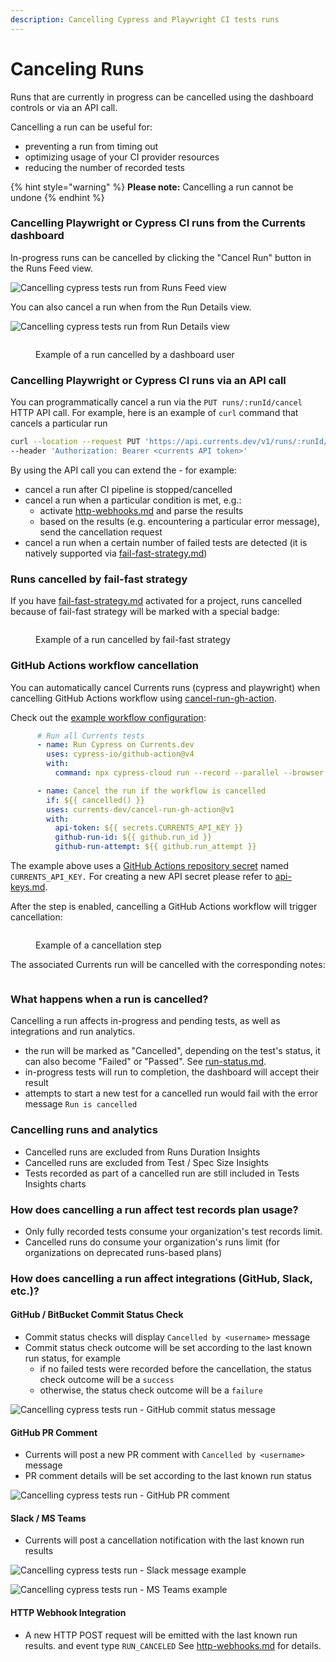```yaml
---
description: Cancelling Cypress and Playwright CI tests runs
---
```


# Canceling Runs

Runs that are currently in progress can be cancelled using the dashboard controls or via an API call.

Cancelling a run can be useful for:

* preventing a run from timing out
* optimizing usage of your CI provider resources
* reducing the number of recorded tests

{% hint style="warning" %}
**Please note:** Cancelling a run cannot be undone
{% endhint %}

### Cancelling Playwright or Cypress CI runs from the Currents dashboard

In-progress runs can be cancelled by clicking the "Cancel Run" button in the Runs Feed view.

![Cancelling cypress tests run from Runs Feed view](../.gitbook/assets/cancelling-run.gif)

You can also cancel a run when from the Run Details view.

![Cancelling cypress tests run from Run Details view](../.gitbook/assets/cancel-run-02.gif)

<figure><img src="../.gitbook/assets/currents-2023-07-04-14.07.14@2x.png" alt=""><figcaption><p>Example of a run cancelled by a dashboard user</p></figcaption></figure>

### Cancelling Playwright or Cypress CI runs via an API call

You can programmatically cancel a run via the `PUT runs/:runId/cancel` HTTP API call. For example, here is an example of `curl` command that cancels a particular run

```bash
curl --location --request PUT 'https://api.currents.dev/v1/runs/:runId/cancel' \
--header 'Authorization: Bearer <currents API token>'
```

By using the API call you can extend the - for example:

* cancel a run after CI pipeline is stopped/cancelled
* cancel a run when a particular condition is met, e.g.:
  * activate [http-webhooks.md](../integrations/http-webhooks.md "mention") and parse the results
  * based on the results (e.g. encountering a particular error message), send the cancellation request
* cancel a run when a certain number of failed tests are detected (it is natively supported via [fail-fast-strategy.md](../guides/fail-fast-strategy.md "mention"))

### Runs cancelled by fail-fast strategy

If you have [fail-fast-strategy.md](../guides/fail-fast-strategy.md "mention") activated for a project, runs cancelled because of fail-fast strategy will be marked with a special badge:

<figure><img src="../.gitbook/assets/currents-2023-07-04-14.04.56@2x.png" alt=""><figcaption><p>Example of a run cancelled by fail-fast strategy</p></figcaption></figure>

### GitHub Actions workflow cancellation

You can automatically cancel Currents runs (cypress and playwright) when cancelling GitHub Actions workflow using [cancel-run-gh-action](https://github.com/currents-dev/cancel-run-gh-action).

Check out the [example workflow configuration](https://github.com/currents-dev/gh-actions-example/blob/main/.github/workflows/currents.yml#L38):

```yaml
      # Run all Currents tests
      - name: Run Cypress on Currents.dev
        uses: cypress-io/github-action@v4
        with:
          command: npx cypress-cloud run --record --parallel --browser chrome --key ${{ secrets.CURRENTS_RECORD_KEY }} --ci-build-id ${{ github.repository }}-${{ github.run_id }}-${{ github.run_attempt}}

      - name: Cancel the run if the workflow is cancelled
        if: ${{ cancelled() }}
        uses: currents-dev/cancel-run-gh-action@v1
        with:
          api-token: ${{ secrets.CURRENTS_API_KEY }}
          github-run-id: ${{ github.run_id }}
          github-run-attempt: ${{ github.run_attempt }}
```

The example above uses a [GitHub Actions repository secret](https://docs.github.com/en/actions/security-guides/encrypted-secrets#creating-encrypted-secrets-for-a-repository) named `CURRENTS_API_KEY.` For creating a new API secret please refer to [api-keys.md](../api/api-keys.md "mention").

After the step is enabled, cancelling a GitHub Actions workflow will trigger cancellation:

<figure><img src="../.gitbook/assets/currents-2023-07-04-14.16.21@2x.png" alt=""><figcaption><p>Example of a cancellation step</p></figcaption></figure>

The associated Currents run will be cancelled with the corresponding notes:

<figure><img src="../.gitbook/assets/currents-2023-07-04-14.18.17@2x.png" alt=""><figcaption></figcaption></figure>

### What happens when a run is cancelled?

Cancelling a run affects in-progress and pending tests, as well as integrations and run analytics.

* the run will be marked as "Cancelled", depending on the test's status, it can also become "Failed" or "Passed". See [run-status.md](run-status.md "mention").
* in-progress tests will run to completion, the dashboard will accept their result
* attempts to start a new test for a cancelled run would fail with the error message `Run is cancelled`

### Cancelling runs and analytics

* Cancelled runs are excluded from Runs Duration Insights
* Cancelled runs are excluded from Test / Spec Size Insights
* Tests recorded as part of a cancelled run are still included in Tests Insights charts

### How does cancelling a run affect test records plan usage?

* Only fully recorded tests consume your organization's test records limit.&#x20;
* Cancelled runs do consume your organization's runs limit (for organizations on deprecated runs-based plans)

### How does cancelling a run affect integrations (GitHub, Slack, etc.)?

#### GitHub / BitBucket Commit Status Check

* Commit status checks will display `Cancelled by <username>` message
* Commit status check outcome will be set according to the last known run status, for example
  * if no failed tests were recorded before the cancellation, the status check outcome will be a `success`
  * otherwise, the status check outcome will be a `failure`

![Cancelling cypress tests run - GitHub commit status message](<../.gitbook/assets/CleanShot 2022-02-17 at 01.27.24.png>)

#### GitHub PR Comment

* Currents will post a new PR comment with `Cancelled by <username>` message
* PR comment details will be set according to the last known run status

![Cancelling cypress tests run - GitHub PR comment](<../.gitbook/assets/CleanShot 2022-02-17 at 01.26.27.png>)

#### Slack / MS Teams

* Currents will post a cancellation notification with the last known run results

![Cancelling cypress tests run - Slack message example](<../.gitbook/assets/CleanShot 2022-02-17 at 01.09.18.png>)

![Cancelling cypress tests run - MS Teams example](<../.gitbook/assets/CleanShot 2022-02-17 at 01.12.24 (1).png>)

#### HTTP Webhook Integration

* A new HTTP POST request will be emitted with the last known run results. and event type `RUN_CANCELED`  See [http-webhooks.md](../integrations/http-webhooks.md "mention") for details.


